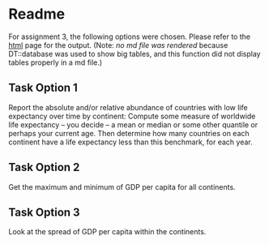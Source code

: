 Readme
================

For assignment 3, the following options were chosen. Please refer to the [html](https://stat545-ubc-hw-2019-20.github.io/stat545-hw-julieagnes/hw03/hw03.html) page for the output. (Note: *no md file was rendered* because DT::database was used to show big tables, and this function did not display tables properly in a md file.)

Task Option 1
-------------

Report the absolute and/or relative abundance of countries with low life expectancy over time by continent: Compute some measure of worldwide life expectancy – you decide – a mean or median or some other quantile or perhaps your current age. Then determine how many countries on each continent have a life expectancy less than this benchmark, for each year.

Task Option 2
-------------

Get the maximum and minimum of GDP per capita for all continents.

Task Option 3
-------------

Look at the spread of GDP per capita within the continents.
